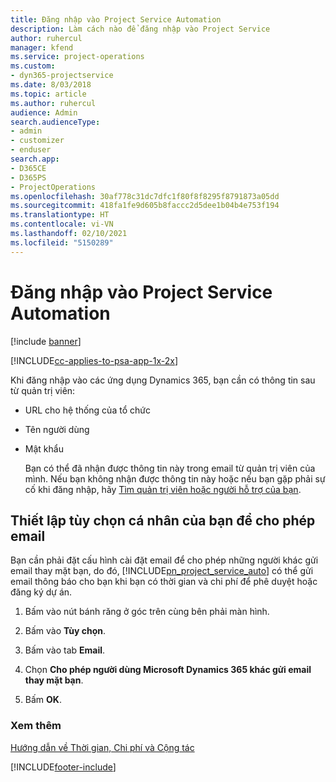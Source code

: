 ```yaml
---
title: Đăng nhập vào Project Service Automation
description: Làm cách nào để đăng nhập vào Project Service
author: ruhercul
manager: kfend
ms.service: project-operations
ms.custom:
- dyn365-projectservice
ms.date: 8/03/2018
ms.topic: article
ms.author: ruhercul
audience: Admin
search.audienceType:
- admin
- customizer
- enduser
search.app:
- D365CE
- D365PS
- ProjectOperations
ms.openlocfilehash: 30af778c31dc7dfc1f80f8f8295f8791873a05dd
ms.sourcegitcommit: 418fa1fe9d605b8faccc2d5dee1b04b4e753f194
ms.translationtype: HT
ms.contentlocale: vi-VN
ms.lasthandoff: 02/10/2021
ms.locfileid: "5150289"
---
```

# <a name="sign-in-to-project-service-automation"></a>Đăng nhập vào Project Service Automation

[!include [banner](../includes/psa-now-project-operations.md)]

[!INCLUDE[cc-applies-to-psa-app-1x-2x](../includes/cc-applies-to-psa-app-1x-2x.md)]

Khi đăng nhập vào các ứng dụng Dynamics 365, bạn cần có thông tin sau từ quản trị viên:  
  
- URL cho hệ thống của tổ chức  
  
- Tên người dùng  
  
- Mật khẩu  
  
  Bạn có thể đã nhận được thông tin này trong email từ quản trị viên của mình. Nếu bạn không nhận được thông tin này hoặc nếu bạn gặp phải sự cố khi đăng nhập, hãy [Tìm quản trị viên hoặc người hỗ trợ của bạn](https://docs.microsoft.com/dynamics365/customerengagement/on-premises/basics/find-administrator-support).  
  
## <a name="set-your-personal-options-to-allow-email"></a>Thiết lập tùy chọn cá nhân của bạn để cho phép email  
 Bạn cần phải đặt cấu hình cài đặt email để cho phép những người khác gửi email thay mặt bạn, do đó, [!INCLUDE[pn_project_service_auto](../includes/pn-project-service-auto.md)] có thể gửi email thông báo cho bạn khi bạn có thời gian và chi phí để phê duyệt hoặc đăng ký dự án.  
  
1.  Bấm vào nút bánh răng ở góc trên cùng bên phải màn hình.  
  
2.  Bấm vào **Tùy chọn**.  
  
3.  Bấm vào tab **Email**.  
  
4.  Chọn **Cho phép người dùng Microsoft Dynamics 365 khác gửi email thay mặt bạn**.  
  
5.  Bấm **OK**.  
  
### <a name="see-also"></a>Xem thêm  
 [Hướng dẫn về Thời gian, Chi phí và Cộng tác](../psa/time-expense-collaboration-guide.md)


[!INCLUDE[footer-include](../includes/footer-banner.md)]